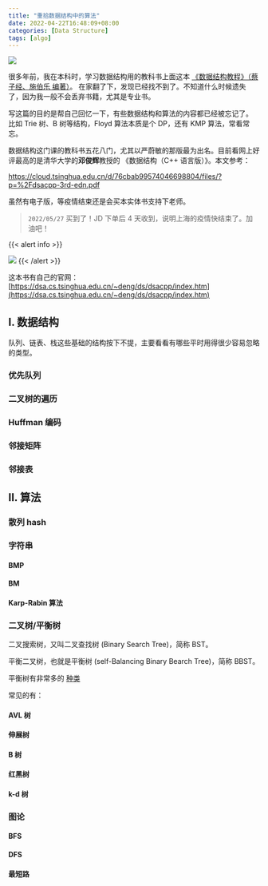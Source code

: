 ```yaml
---
title: "重拾数据结构中的算法"
date: 2022-04-22T16:48:09+08:00
categories: [Data Structure]
tags: [algo]
---
```


![](https://ryder-1252249141.cos.ap-shanghai.myqcloud.com/uPic/2022-04-22-data-structure.jpg)

很多年前，我在本科时，学习数据结构用的教科书上面这本 <u>《数据结构教程》（蔡子经、施伯乐 编著）</u>。
在家翻了下，发现已经找不到了。不知道什么时候遗失了，因为我一般不会丢弃书籍，尤其是专业书。

写这篇的目的是帮自己回忆一下，有些数据结构和算法的内容都已经被忘记了。
比如 Trie 树、B 树等结构，Floyd 算法本质是个 DP，还有 KMP 算法，常看常忘。

数据结构这门课的教科书五花八门，尤其以严蔚敏的那版最为出名。目前看网上好评最高的是清华大学的**邓俊辉**教授的
《数据结构（C++ 语言版）》。本文参考：

https://cloud.tsinghua.edu.cn/d/76cbab99574046698804/files/?p=%2Fdsacpp-3rd-edn.pdf

虽然有电子版，等疫情结束还是会买本实体书支持下老师。

> `2022/05/27` 买到了！JD 下单后 4 天收到，说明上海的疫情快结束了。加油吧！

{{< alert info >}}

![](https://ryder-1252249141.cos.ap-shanghai.myqcloud.com/uPic/2022-05-27-data-structure.jpg)
{{< /alert >}}

这本书有自己的官网：[https://dsa.cs.tsinghua.edu.cn/~deng/ds/dsacpp/index.htm](https://dsa.cs.tsinghua.edu.cn/~deng/ds/dsacpp/index.htm)

## I. 数据结构

队列、链表、栈这些基础的结构按下不提，主要看看有哪些平时用得很少容易忽略的类型。

### 优先队列

### 二叉树的遍历

### Huffman 编码

### 邻接矩阵

### 邻接表

## II. 算法

### 散列 hash

### 字符串

#### BMP

#### BM

#### Karp-Rabin 算法

### 二叉树/平衡树

二叉搜索树，又叫二叉查找树 (Binary Search Tree)，简称 BST。

平衡二叉树，也就是平衡树 (self-Balancing Binary Bearch Tree)，简称 BBST。

平衡树有非常多的 [种类](https://en.wikipedia.org/wiki/Self-balancing_binary_search_tree#Implementations)

常见的有：

#### AVL 树

#### 伸展树

#### B 树

#### 红黑树

#### k-d 树

### 图论

#### BFS

#### DFS

#### 最短路

